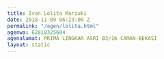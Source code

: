 ```yaml
---
title: Ivon Lolita Marzuki
date: 2018-11-09 06:23:00 Z
permalink: "/agen/lolita.html"
agenwa: 62818325604
agenalamat: PRIMA LINGKAR ASRI B3/16 CAMAN-BEKASI
layout: static
---
```



